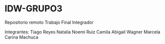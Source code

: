 # IDW-GRUPO3
Repositorio remoto Trabajo Final Integrador

Integrantes:
Tiago Reyes
Natalia Noemí Ruiz
Camila Abigail Wagner
Marcela Carina Machuca
